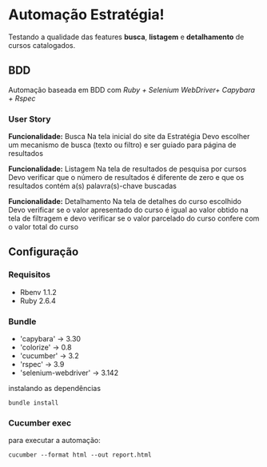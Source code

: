 # Automação Estratégia!
Testando a qualidade das features **busca**, **listagem** e **detalhamento** de cursos catalogados.

## BDD
Automação baseada em BDD com *Ruby + Selenium WebDriver+ Capybara + Rspec*

### User Story
**Funcionalidade:** Busca
Na tela inicial do site da Estratégia
Devo escolher um mecanismo de busca (texto ou filtro)
e ser guiado para página de resultados

**Funcionalidade:** Listagem
Na tela de resultados de pesquisa por cursos
Devo verificar que o número de resultados é diferente de zero
e que os resultados contém a(s) palavra(s)-chave buscadas

**Funcionalidade:** Detalhamento
Na tela de detalhes do curso escolhido
Devo verificar se o valor apresentado do curso é igual ao valor obtido na tela de filtragem
e devo verificar se o valor parcelado do curso confere com o valor total do curso

## Configuração

### Requisitos
- Rbenv 1.1.2
- Ruby 2.6.4

### Bundle
-  'capybara' -> 3.30
-  'colorize' -> 0.8
-  'cucumber' -> 3.2
-  'rspec' -> 3.9
-  'selenium-webdriver' -> 3.142

instalando as dependências
```
bundle install
```

### Cucumber exec
para executar a automação:
```
cucumber --format html --out report.html
